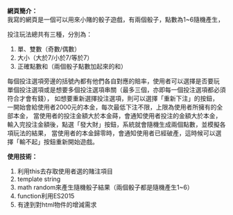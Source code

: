 <strong>網頁簡介：</strong><br>
我寫的網頁是一個可以用來小賭的骰子遊戲，有兩個骰子，點數為1~6隨機產生，

投注玩法總共有三種，分別為：
<ol>
<li>單、雙數（奇數/偶數）</li>
  <li>大小（大於7/小於7/等於7）</li>
  <li>正確點數和（兩個骰子點數加起來的和）</li>
</ol>

每個投注選項旁邊的括號內都有他們各自對應的賠率，使用者可以選擇是否要玩
單個投注選項或是想要多個投注選項串關（最多三個，亦即每一個投注選項都必須符合才會有錢），
如想要重新選擇投注選項，則可以選擇「重新下注」的按鈕，
一開始會給使用者2000元的本金，每次最低下注不限，上限為使用者所擁有的全部本金，
當使用者的投注金額大於本金蒔，會通知使用者投注的金額大於本金，
輸入完投注金額後，點選「發大財」按鈕，系統就會隨機生成兩個點數，並模擬各項玩法的結果，
當使用者的本金歸零時，會通知使用者已經破產，這時候可以選擇「輸不起」按鈕重新開始遊戲。
<br>


<strong>使用技術：</strong>
<ol>
 <li>利用this去存取使用者選的賭注項目</li>
 <li> template string
 <li> math random來產生隨機骰子結果（兩個骰子都是隨機產生1~6）</li>
 <li>function利用ES2015</li>
 <li> 有達到對html物件的增減需求</li>
</ol>
